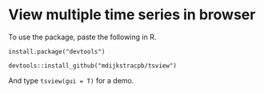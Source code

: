 # View multiple time series in browser

To use the package, paste the following in R.
  
	install.package("devtools")
  
	devtools::install_github("mdijkstracpb/tsview")
	
And type `tsview(gui = T)` for a demo.